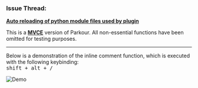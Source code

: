 ### Issue Thread:
[**Auto reloading of python module files used by plugin**](https://forum.sublimetext.com/t/auto-reloading-of-python-module-files-used-by-plugin/5321)

This is a [**MVCE**](http://stackoverflow.com/help/mcve) version of Parkour.
All non-essential functions have been omitted for testing purposes.

-----

Below is a demonstration of the inline comment function, which is executed with the following keybinding:  
<kbd>shift + alt + /</kbd>

![Demo](https://raw.githubusercontent.com/Enteleform/-SCRIPTS-/master/SublimeText/%5BIssues%5D/auto-reloading-of-python-module-files-used-by-plugin/Inline%20Comment%20Demo.gif)
